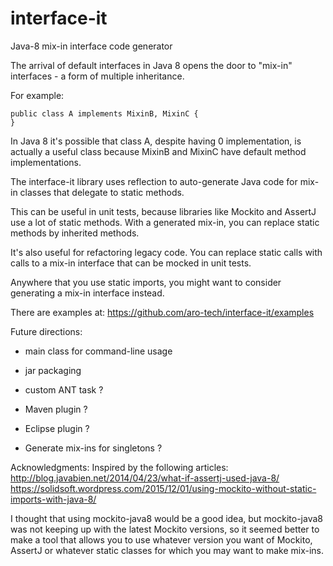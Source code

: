 # interface-it
Java-8 mix-in interface code generator

The arrival of default interfaces in Java 8 opens the door to "mix-in" interfaces - a form of multiple inheritance.

For example:
```
public class A implements MixinB, MixinC {
}
```

In Java 8 it's possible that class A, despite having 0 implementation, is actually a useful class because MixinB and MixinC have
default method implementations.

The interface-it library uses reflection to auto-generate Java code for mix-in classes that delegate to static methods.  

This can be useful in unit tests, because libraries like Mockito and AssertJ use a lot of static methods. With a generated 
mix-in, you can replace static methods by inherited methods.

It's also useful for refactoring legacy code. You can replace static calls with calls to a mix-in interface that can be mocked
in unit tests.

Anywhere that you use static imports, you might want to consider generating a mix-in interface instead.

There are examples at: https://github.com/aro-tech/interface-it/examples

Future directions:

 * main class for command-line usage
 
 * jar packaging
 
 * custom ANT task ?
 
 * Maven plugin ?
 
 * Eclipse plugin ?
 
 * Generate mix-ins for singletons ?


Acknowledgments: 
Inspired by the following articles:
http://blog.javabien.net/2014/04/23/what-if-assertj-used-java-8/
https://solidsoft.wordpress.com/2015/12/01/using-mockito-without-static-imports-with-java-8/

I thought that using mockito-java8 would be a good idea, but mockito-java8 was not keeping up with the latest Mockito versions, so it seemed better to make a tool that allows you to use whatever version you want of Mockito, AssertJ or whatever static classes for which you may want to make mix-ins.
